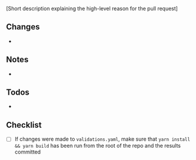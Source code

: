 [Short description explaining the high-level reason for the pull request]

## Changes

-

## Notes

-

## Todos

-

## Checklist

- [ ] If changes were made to `validations.yaml`, make sure that `yarn install && yarn build` has been run from the root of the repo and the results committed
